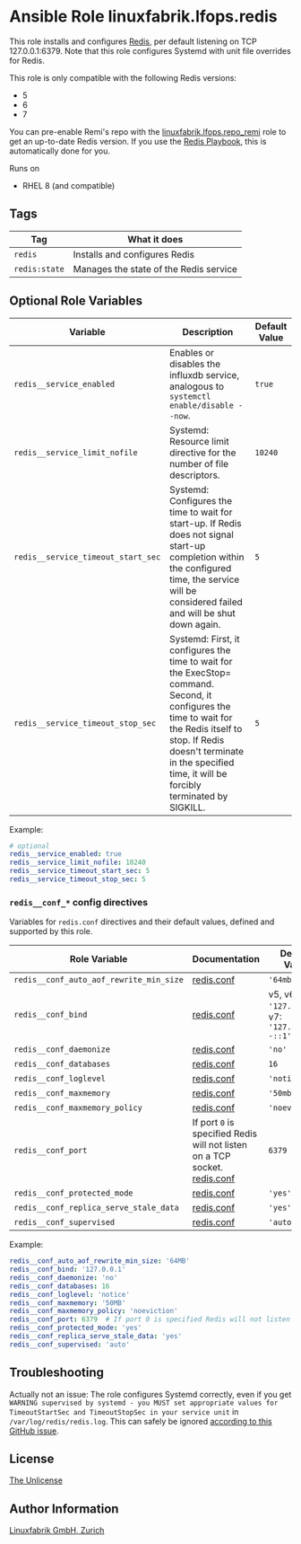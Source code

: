 # Ansible Role linuxfabrik.lfops.redis

This role installs and configures [Redis](https://redis.io/), per default listening on TCP 127.0.0.1:6379. Note that this role configures Systemd with unit file overrides for Redis.

This role is only compatible with the following Redis versions:

* 5
* 6
* 7

You can pre-enable Remi's repo with the [linuxfabrik.lfops.repo_remi](https://github.com/Linuxfabrik/lfops/tree/main/roles/repo_remi) role to get an up-to-date Redis version. If you use the [Redis Playbook](https://github.com/Linuxfabrik/lfops/blob/main/playbooks/redis.yml), this is automatically done for you.

Runs on

* RHEL 8 (and compatible)


## Tags

| Tag           | What it does                           |
| ---           | ------------                           |
| `redis`       | Installs and configures Redis          |
| `redis:state` | Manages the state of the Redis service |


## Optional Role Variables

| Variable | Description | Default Value |
| -------- | ----------- | ------------- |
| `redis__service_enabled` | Enables or disables the influxdb service, analogous to `systemctl enable/disable --now`. | `true` |
| `redis__service_limit_nofile` | Systemd: Resource limit directive for the number of file descriptors. | `10240` |
| `redis__service_timeout_start_sec` | Systemd: Configures the time to wait for start-up. If Redis does not signal start-up completion within the configured time, the service will be considered failed and will be shut down again. | `5` |
| `redis__service_timeout_stop_sec` | Systemd: First, it configures the time to wait for the ExecStop= command. Second, it configures the time to wait for the Redis itself to stop. If Redis doesn't terminate in the specified time, it will be forcibly terminated by SIGKILL. | `5` |

Example:
```yaml
# optional
redis__service_enabled: true
redis__service_limit_nofile: 10240
redis__service_timeout_start_sec: 5
redis__service_timeout_stop_sec: 5
```


### `redis__conf_*` config directives

Variables for `redis.conf` directives and their default values, defined and supported by this role.

| Role Variable                           | Documentation                                                    | Default Value  |
| -------------                           | -------------                                                    | -------------  |
| `redis__conf_auto_aof_rewrite_min_size` | [redis.conf](https://github.com/redis/redis/blob/6.0/redis.conf) | `'64mb'`       |
| `redis__conf_bind`                      | [redis.conf](https://github.com/redis/redis/blob/6.0/redis.conf) | v5, v6: `'127.0.0.1'`; v7: `'127.0.0.1 -::1'`  |
| `redis__conf_daemonize`                 | [redis.conf](https://github.com/redis/redis/blob/6.0/redis.conf) | `'no'`         |
| `redis__conf_databases`                 | [redis.conf](https://github.com/redis/redis/blob/6.0/redis.conf) | `16`           |
| `redis__conf_loglevel`                  | [redis.conf](https://github.com/redis/redis/blob/6.0/redis.conf) | `'notice'`     |
| `redis__conf_maxmemory`                 | [redis.conf](https://github.com/redis/redis/blob/6.0/redis.conf) | `'50mb'`       |
| `redis__conf_maxmemory_policy`          | [redis.conf](https://github.com/redis/redis/blob/6.0/redis.conf) | `'noeviction'` |
| `redis__conf_port`                      | If port `0` is specified Redis will not listen on a TCP socket. [redis.conf](https://github.com/redis/redis/blob/6.0/redis.conf) | `6379`         |
| `redis__conf_protected_mode`            | [redis.conf](https://github.com/redis/redis/blob/6.0/redis.conf) | `'yes'`        |
| `redis__conf_replica_serve_stale_data`  | [redis.conf](https://github.com/redis/redis/blob/6.0/redis.conf) | `'yes'`        |
| `redis__conf_supervised`                | [redis.conf](https://github.com/redis/redis/blob/6.0/redis.conf) | `'auto'`       |

Example:

```yaml
redis__conf_auto_aof_rewrite_min_size: '64MB'
redis__conf_bind: '127.0.0.1'
redis__conf_daemonize: 'no'
redis__conf_databases: 16
redis__conf_loglevel: 'notice'
redis__conf_maxmemory: '50MB'
redis__conf_maxmemory_policy: 'noeviction'
redis__conf_port: 6379  # If port 0 is specified Redis will not listen on a TCP socket.
redis__conf_protected_mode: 'yes'
redis__conf_replica_serve_stale_data: 'yes'
redis__conf_supervised: 'auto'
```


## Troubleshooting

Actually not an issue: The role configures Systemd correctly, even if you get `WARNING supervised by systemd - you MUST set appropriate values for TimeoutStartSec and TimeoutStopSec in your service unit` in `/var/log/redis/redis.log`. This can safely be ignored [according to this GitHub issue](https://github.com/redis/redis/issues/8024).


## License

[The Unlicense](https://unlicense.org/)


## Author Information

[Linuxfabrik GmbH, Zurich](https://www.linuxfabrik.ch)
